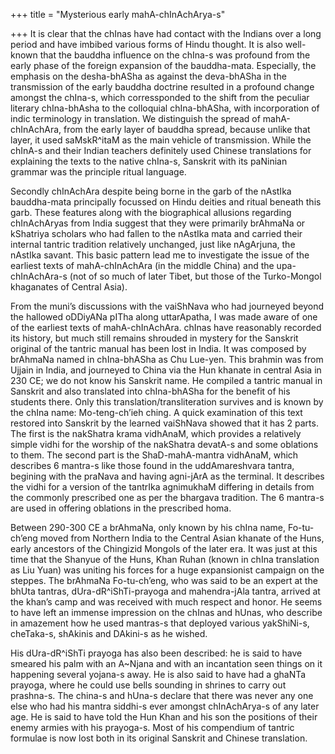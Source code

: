 +++
title = "Mysterious early mahA-chInAchArya-s"

+++
It is clear that the chInas have had contact with the Indians over a
long period and have imbibed various forms of Hindu thought. It is also
well-known that the bauddha influence on the chIna-s was profound from
the early phase of the foreign expansion of the bauddha-mata.
Especially, the emphasis on the desha-bhASha as against the deva-bhASha
in the transmission of the early bauddha doctrine resulted in a profound
change amongst the chIna-s, which corressponded to the shift from the
peculiar literary chIna-bhAsha to the colloquial chIna-bhASha, with
incorporation of indic terminology in translation. We distinguish the
spread of mahA-chInAchAra, from the early layer of bauddha spread,
because unlike that layer, it used saMskR^itaM as the main vehicle of
transmission. While the chInA-s and their Indian teachers definitely
used Chinese translations for explaining the texts to the native
chIna-s, Sanskrit with its paNinian grammar was the principle ritual
language. 

Secondly chInAchAra despite being borne in the garb of the
nAstIka bauddha-mata principally focussed on Hindu deities and ritual
beneath this garb. These features along with the biographical allusions
regarding chInAchAryas from India suggest that they were primarily
brAhmaNa or kShatriya scholars who had fallen to the nAstIka mata and
carried their internal tantric tradition relatively unchanged, just like
nAgArjuna, the nAstIka savant. This basic pattern lead me to investigate
the issue of the earliest texts of mahA-chInAchAra (in the middle China)
and the upa-chInAchAra-s (not of so much of later Tibet, but those of
the Turko-Mongol khaganates of Central Asia).

From the muni’s discussions with the vaiShNava who had journeyed beyond
the hallowed oDDiyANa pITha along uttarApatha, I was made aware of one
of the earliest texts of mahA-chInAchAra. chInas have reasonably
recorded its history, but much still remains shrouded in mystery for the
Sanskrit original of the tantric manual has been lost in India. It was
composed by brAhmaNa named in chIna-bhASha as Chu Lue-yen. This brahmin
was from Ujjain in India, and journeyed to China via the Hun khanate in
central Asia in 230 CE; we do not know his Sanskrit name. He compiled a
tantric manual in Sanskrit and also translated into chIna-bhASha for the
benefit of his students there. Only this translation/transliteration
survives and is known by the chIna name: Mo-teng-ch’ieh ching. A quick
examination of this text restored into Sanskrit by the learned vaiShNava
showed that it has 2 parts. The first is the nakShatra krama vidhAnaM,
which provides a relatively simple vidhi for the worship of the
nakShatra devatA-s and some oblations to them. The second part is the
ShaD-mahA-mantra vidhAnaM, which describes 6 mantra-s like those found
in the uddAmareshvara tantra, begining with the praNava and having
agni-jArA as the terminal. It describes the vidhi for a version of the
tantrIka agnimukhaM differing in details from the commonly prescribed
one as per the bhargava tradition. The 6 mantra-s are used in offering
oblations in the prescribed homa.

Between 290-300 CE a brAhmaNa, only known by his chIna name,
Fo-tu-ch’eng moved from Northern India to the Central Asian khanate of
the Huns, early ancestors of the Chingizid Mongols of the later era. It
was just at this time that the Shanyue of the Huns, Khan Ruhan (known in
chIna translation as Liu Yuan) was uniting his forces for a huge
expansionist campaign on the steppes. The brAhmaNa Fo-tu-ch’eng, who was
said to be an expert at the bhUta tantras, dUra-dR^iShTi-prayoga and
mahendra-jAla tantra, arrived at the khan’s camp and was received with
much respect and honor. He seems to have left an immense impression on
the chInas and hUnas, who describe in amazement how he used mantras-s
that deployed various yakShiNi-s, cheTaka-s, shAkinis and DAkini-s as he
wished. 

His dUra-dR^iShTi prayoga has also been described: he is said to
have smeared his palm with an A\~Njana and with an incantation seen
things on it happening several yojana-s away. He is also said to have
had a ghaNTa prayoga, where he could use bells sounding in shrines to
carry out prashna-s. The china-s and hUna-s declare that there was never
any one else who had his mantra siddhi-s ever amongst chInAchArya-s of
any later age. He is said to have told the Hun Khan and his son the
positions of their enemy armies with his prayoga-s. Most of his
compendium of tantric formulae is now lost both in its original Sanskrit
and Chinese translation.
